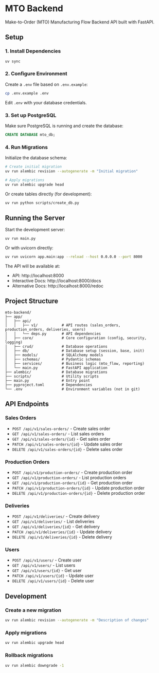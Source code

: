 # MTO Backend

Make-to-Order (MTO) Manufacturing Flow Backend API built with FastAPI.

## Setup

### 1. Install Dependencies

```bash
uv sync
```

### 2. Configure Environment

Create a `.env` file based on `.env.example`:

```bash
cp .env.example .env
```

Edit `.env` with your database credentials.

### 3. Set up PostgreSQL

Make sure PostgreSQL is running and create the database:

```sql
CREATE DATABASE mto_db;
```

### 4. Run Migrations

Initialize the database schema:

```bash
# Create initial migration
uv run alembic revision --autogenerate -m "Initial migration"

# Apply migrations
uv run alembic upgrade head
```

Or create tables directly (for development):

```bash
uv run python scripts/create_db.py
```

## Running the Server

Start the development server:

```bash
uv run main.py
```

Or with uvicorn directly:

```bash
uv run uvicorn app.main:app --reload --host 0.0.0.0 --port 8000
```

The API will be available at:
- API: http://localhost:8000
- Interactive Docs: http://localhost:8000/docs
- Alternative Docs: http://localhost:8000/redoc

## Project Structure

```
mto-backend/
├── app/
│   ├── api/
│   │   ├── v1/           # API routes (sales_orders, production_orders, deliveries, users)
│   │   └── deps.py       # API dependencies
│   ├── core/             # Core configuration (config, security, logging)
│   ├── crud/             # Database operations
│   ├── db/               # Database setup (session, base, init)
│   ├── models/           # SQLAlchemy models
│   ├── schemas/          # Pydantic schemas
│   ├── services/         # Business logic (mto_flow, reporting)
│   └── main.py           # FastAPI application
├── alembic/              # Database migrations
├── scripts/              # Utility scripts
├── main.py               # Entry point
├── pyproject.toml        # Dependencies
└── .env                  # Environment variables (not in git)
```

## API Endpoints

### Sales Orders
- `POST /api/v1/sales-orders/` - Create sales order
- `GET /api/v1/sales-orders/` - List sales orders
- `GET /api/v1/sales-orders/{id}` - Get sales order
- `PATCH /api/v1/sales-orders/{id}` - Update sales order
- `DELETE /api/v1/sales-orders/{id}` - Delete sales order

### Production Orders
- `POST /api/v1/production-orders/` - Create production order
- `GET /api/v1/production-orders/` - List production orders
- `GET /api/v1/production-orders/{id}` - Get production order
- `PATCH /api/v1/production-orders/{id}` - Update production order
- `DELETE /api/v1/production-orders/{id}` - Delete production order

### Deliveries
- `POST /api/v1/deliveries/` - Create delivery
- `GET /api/v1/deliveries/` - List deliveries
- `GET /api/v1/deliveries/{id}` - Get delivery
- `PATCH /api/v1/deliveries/{id}` - Update delivery
- `DELETE /api/v1/deliveries/{id}` - Delete delivery

### Users
- `POST /api/v1/users/` - Create user
- `GET /api/v1/users/` - List users
- `GET /api/v1/users/{id}` - Get user
- `PATCH /api/v1/users/{id}` - Update user
- `DELETE /api/v1/users/{id}` - Delete user

## Development

### Create a new migration

```bash
uv run alembic revision --autogenerate -m "Description of changes"
```

### Apply migrations

```bash
uv run alembic upgrade head
```

### Rollback migrations

```bash
uv run alembic downgrade -1
```

